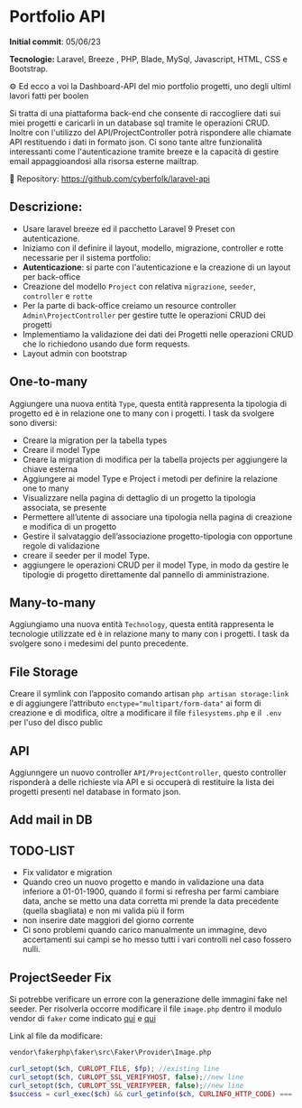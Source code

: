# Portfolio API

**Initial commit**: 05/06/23

**Tecnologie:** Laravel, Breeze , PHP, Blade, MySql, Javascript, HTML, CSS e Bootstrap.

⚙️ Ed ecco a voi la Dashboard-API del mio portfolio progetti, uno degli ultimI lavori fatti per boolen

Si tratta di una piattaforma back-end che consente di raccogliere dati sui miei progetti e caricarli in un database sql tramite le operazioni CRUD. Inoltre con l'utilizzo del API/ProjectController potrà rispondere alle chiamate API restituendo i dati in formato json. Ci sono tante altre funzionalità interessanti come l'autenticazione tramite breeze e la capacità di gestire email appaggioandosi alla risorsa esterne mailtrap.

🔗 Repository:
https://github.com/cyberfolk/laravel-api

## Descrizione:

-   Usare laravel breeze ed il pacchetto Laravel 9 Preset con autenticazione.
-   Iniziamo con il definire il layout, modello, migrazione, controller e rotte necessarie per il sistema portfolio:
-   **Autenticazione**: si parte con l'autenticazione e la creazione di un layout per back-office
-   Creazione del modello `Project` con relativa `migrazione`, `seeder`, `controller` e `rotte`
-   Per la parte di back-office creiamo un resource controller `Admin\ProjectController` per gestire tutte le operazioni CRUD dei progetti
-   Implementiamo la validazione dei dati dei Progetti nelle operazioni CRUD che lo richiedono usando due form requests.
-   Layout admin con bootstrap

## One-to-many

Aggiungere una nuova entità `Type`, questa entità rappresenta la tipologia di progetto ed è in relazione one to many con i progetti.
I task da svolgere sono diversi:

-   Creare la migration per la tabella types
-   Creare il model Type
-   Creare la migration di modifica per la tabella projects per aggiungere la chiave esterna
-   Aggiungere ai model Type e Project i metodi per definire la relazione one to many
-   Visualizzare nella pagina di dettaglio di un progetto la tipologia associata, se presente
-   Permettere all’utente di associare una tipologia nella pagina di creazione e modifica di un progetto
-   Gestire il salvataggio dell’associazione progetto-tipologia con opportune regole di validazione
-   creare il seeder per il model Type.
-   aggiungere le operazioni CRUD per il model Type, in modo da gestire le tipologie di progetto direttamente dal pannello di amministrazione.

## Many-to-many

Aggiungiamo una nuova entità `Technology`, questa entità rappresenta le tecnologie utilizzate ed è in relazione many to many con i progetti.
I task da svolgere sono i medesimi del punto precedente.

## File Storage

Creare il symlink con l’apposito comando artisan `php artisan storage:link` e di aggiungere l’attributo `enctype="multipart/form-data"` ai form di creazione e di modifica, oltre a modificare il file `filesystems.php` e il` .env` per l'uso del disco public

## API

Aggiunngere un nuovo controller `API/ProjectController`, questo controller risponderà a delle richieste via API e si occuperà di restituire la lista dei progetti presenti nel database in formato json.

## Add mail in DB

## TODO-LIST

-   Fix validator e migration
-   Quando creo un nuovo progetto e mando in validazione una data inferiore a 01-01-1900, quando il formi si refresha per farmi cambiare data, anche se metto una data corretta mi prende la data precedente (quella sbagliata) e non mi valida più il form
-   non inserire date maggiori del giorno corrente
-   Ci sono problemi quando carico manualmente un immagine, devo accertamenti sui campi se ho messo tutti i vari controlli nel caso fossero nulli.

## ProjectSeeder Fix

Si potrebbe verificare un errore con la generazione delle immagini fake nel seeder.
Per risolverla occorre modificare il file `image.php` dentro il modulo vendor di `faker` come indicato [qui](https://stackoverflow.com/questions/67415815/images-from-phpfaker-got-deleted-when-stored-in-storage-app-public-news-folder) e [qui](https://laracasts.com/discuss/channels/laravel/using-faker-to-fake-images-always-returns-false)

Link al file da modificare:

```bash
vendor\fakerphp\faker\src\Faker\Provider\Image.php
```

```php
curl_setopt($ch, CURLOPT_FILE, $fp); //existing line
curl_setopt($ch, CURLOPT_SSL_VERIFYHOST, false);//new line
curl_setopt($ch, CURLOPT_SSL_VERIFYPEER, false);//new line
$success = curl_exec($ch) && curl_getinfo($ch, CURLINFO_HTTP_CODE) === 200; //existing line
```
